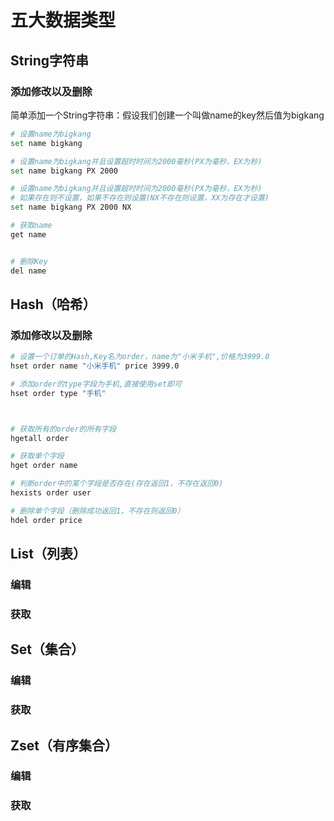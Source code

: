 

# 五大数据类型

## String字符串

### 添加修改以及删除

简单添加一个String字符串：假设我们创建一个叫做name的key然后值为bigkang

```sh
# 设置name为bigkang
set name bigkang

# 设置name为bigkang并且设置超时时间为2000毫秒(PX为毫秒，EX为秒)
set name bigkang PX 2000

# 设置name为bigkang并且设置超时时间为2000毫秒(PX为毫秒，EX为秒)
# 如果存在则不设置，如果不存在则设置(NX不存在则设置，XX为存在才设置)
set name bigkang PX 2000 NX

# 获取name
get name


# 删除Key
del name
```

## Hash（哈希）

### 添加修改以及删除

```sh
# 设置一个订单的Hash,Key名为order，name为"小米手机",价格为3999.0
hset order name "小米手机" price 3999.0

# 添加order的type字段为手机,直接使用set即可
hset order type "手机"



# 获取所有的order的所有字段
hgetall order

# 获取单个字段
hget order name

# 判断order中的某个字段是否存在(存在返回1，不存在返回0)
hexists order user

# 删除单个字段（删除成功返回1，不存在则返回0）
hdel order price
```



## List（列表）

### 编辑

### 获取

## Set（集合）

### 编辑

### 获取

## Zset（有序集合）

### 编辑

### 获取